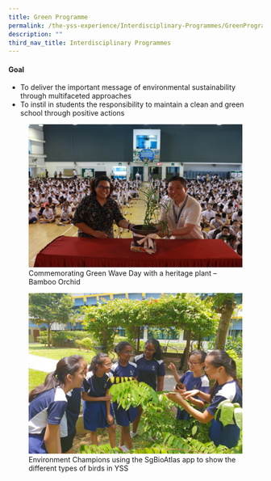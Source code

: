 ```yaml
---
title: Green Programme
permalink: /the-yss-experience/Interdisciplinary-Programmes/GreenProgramme/
description: ""
third_nav_title: Interdisciplinary Programmes
---
```

#### Goal

*   To deliver the important message of environmental sustainability through multifaceted approaches
*   To instil in students the responsibility to maintain a clean and green school through positive actions


<figure><img src="/images/IP/Green-Programme-Photo-1-reduced.jpg"><figcaption>Commemorating Green Wave Day with a heritage plant – Bamboo Orchid</figcaption></figure>

<figure><img src="/images/IP/Green-Programme-Photo-3-reduced.jpg"><figcaption>Environment Champions using the SgBioAtlas app to show the different types of birds in YSS</figcaption></figure>